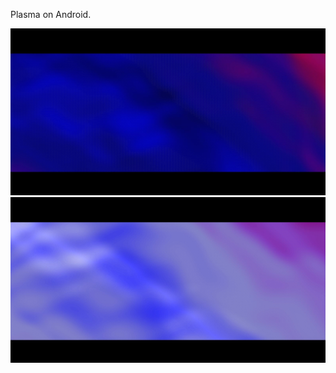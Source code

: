 Plasma on Android.

![Alt Image](https://raw.githubusercontent.com/misuokas/PlasmaFX/master/PlasmaFX1.JPG)
![Alt Image](https://raw.githubusercontent.com/misuokas/PlasmaFX/master/PlasmaFX2.JPG)